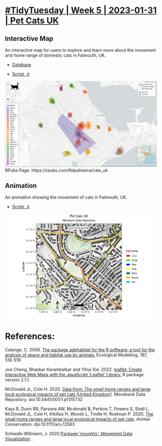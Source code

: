 # [#TidyTuesday | Week 5 | 2023-01-31 | Pet Cats UK](https://github.com/rfordatascience/tidytuesday/blob/master/data/2023/2023-01-31/readme.md) 

## Interactive Map 

An interactive map for users to explore and learn more about the movement and home range of domestic cats in Falmouth, UK.

- [Database](https://github.com/rfordatascience/tidytuesday/blob/master/data/2023/2023-01-31/readme.md)

- [Script `.R`](https://github.com/fblpalmeira/cats_uk/blob/main/data/cats_uk.R)

<img src="https://github.com/fblpalmeira/cats_uk/blob/main/data/cats_uk.png"> 
RPubs Page: https://rpubs.com/fblpalmeira/cats_uk

## Animation

An animation showing the movement of cats in Falmouth, UK.

- [Script `.R`](https://github.com/fblpalmeira/cats_uk/blob/main/data/cats_uk_movevis.R)

<img src="https://github.com/fblpalmeira/cats_uk/blob/main/data/cats_uk_movevis.gif"> 

# References:

Calenge, C. 2006. [The package adehabitat for the R software: a tool for the analysis of space and habitat use by animals.](https://doi.org/10.1016/j.ecolmodel.2006.03.017) Ecological Modelling, 197, 516-519

Joe Cheng, Bhaskar Karambelkar and Yihui Xie. 2022. [leaflet: Create Interactive Web Maps with the JavaScript 'Leaflet' Library.](https://CRAN.R-project.org/package=leaflet) R package version 2.1.1. 

McDonald JL, Cole H. 2020. [Data from: The small home ranges and large local ecological impacts of pet cats [United Kingdom]](https://doi:10.5441/001/1.pf315732). Movebank Data Repository. doi:10.5441/001/1.pf315732

Kays R, Dunn RR, Parsons AW, Mcdonald B, Perkins T, Powers S, Shell L, McDonald JL, Cole H, Kikillus H, Woods L, Tindle H, Roetman P. 2020. [The small home ranges and large local ecological impacts of pet cats](https://doi:10.1111/acv.12563). Animal Conservation. doi:10.1111/acv.12563

Schwalb-Willmann, J. 2020.[Package 'moveVis': Movement Data Visualization](https://cran.r-project.org/web/packages/moveVis/index.html) .
